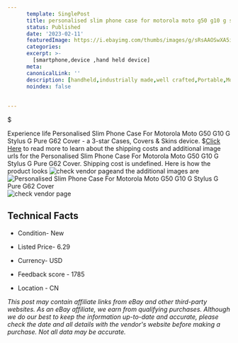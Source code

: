 ```yaml
---
      template: SinglePost
      title: personalised slim phone case for motorola moto g50 g10 g stylus g pure g62 cover
      status: Published
      date: '2023-02-11'
      featuredImage: https://i.ebayimg.com/thumbs/images/g/sRsAAOSwXA5iV-qv/s-l225.jpg
      categories: 
      excerpt: >-
        [smartphone,device ,hand held device]
      meta:
      canonicalLink: ''
      description: [handheld,industrially made,well crafted,Portable,Mobile,Compact,Convenient,Lightweight,Maneuverable,Man-portable,Miniature,Carriable,Hand-held,Light,Holdable,Transportable,Mobile device,Pocket-sized,On-the-go,Wireless,Cordless,Compact size,Convenient size, smartphone,device ,hand held device]
      noindex: false
      
        
---
```

$

Experience life Personalised Slim Phone Case For Motorola Moto G50 G10 G Stylus G Pure G62 Cover - a 3-star Cases, Covers & Skins device.
$[Click Here](https://www.ebay.com/itm/313957311640?hash=item4919506498%3Ag%3AsRsAAOSwXA5iV-qv&mkevt=1&mkcid=1&mkrid=711-53200-19255-0&campid=%253CePNCampaignId%253E&customid=%253CreferenceId%253E&toolid=10049) to read more to learn about the shipping costs and additional image urls for the Personalised Slim Phone Case For Motorola Moto G50 G10 G Stylus G Pure G62 Cover. Shipping cost is undefined. Here is how the product looks ![check vendor page](https://i.ebayimg.com/thumbs/images/g/sRsAAOSwXA5iV-qv/s-l225.jpg)and the additional images are![Personalised Slim Phone Case For Motorola Moto G50 G10 G Stylus G Pure G62 Cover](https://i.ebayimg.com/images/g/sRsAAOSwXA5iV-qv/s-l1600.jpg)![check vendor page](https://origin-galleryplus.ebayimg.com/ws/web/313957311640_2_0_1/225x225.jpg,https://origin-galleryplus.ebayimg.com/ws/web/313957311640_3_0_1/225x225.jpg,https://origin-galleryplus.ebayimg.com/ws/web/313957311640_4_0_1/225x225.jpg,https://origin-galleryplus.ebayimg.com/ws/web/313957311640_5_0_1/225x225.jpg,https://origin-galleryplus.ebayimg.com/ws/web/313957311640_6_0_1/225x225.jpg,https://origin-galleryplus.ebayimg.com/ws/web/313957311640_7_0_1/225x225.jpg,https://origin-galleryplus.ebayimg.com/ws/web/313957311640_8_0_1/225x225.jpg,https://origin-galleryplus.ebayimg.com/ws/web/313957311640_9_0_1/225x225.jpg,https://origin-galleryplus.ebayimg.com/ws/web/313957311640_10_0_1/225x225.jpg,https://origin-galleryplus.ebayimg.com/ws/web/313957311640_11_0_1/225x225.jpg,https://origin-galleryplus.ebayimg.com/ws/web/313957311640_12_0_1/225x225.jpg)



 ## Technical Facts 



     
      

 - Condition- New 


      

 - Listed Price- 6.29 


      

 - Currency- USD 


      

 - Feedback score - 1785 


      

 - Location - CN 


      
      

 *_This post may contain affiliate links from eBay and other third-party websites. As an eBay affiliate, we earn from qualifying purchases. Although we do our best to keep the information up-to-date and accurate, please check the date and all details with the vendor's website before making a purchase. Not all data may be accurate._*






